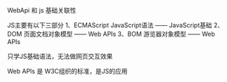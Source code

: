 WebApi 和 js 基础关联性

JS主要有以下三部分
1、ECMAScript JavaScript语法 —— JavaScript基础
2、DOM 页面文档对象模型 —— Web APIs
3、BOM 游览器对象模型 —— Web APIs

只学JS基础语法，无法做网页交互效果

Web APIs 是 W3C组织的标准，是JS的应用

